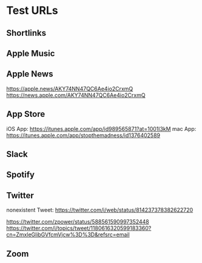 # Test URLs

## Shortlinks

## Apple Music

## Apple News

https://apple.news/AKY74NN47QC6Ae4io2CrxmQ
https://news.apple.com/AKY74NN47QC6Ae4io2CrxmQ

## App Store

iOS App: https://itunes.apple.com/app/id989565871?at=1001l3kM
mac App: https://itunes.apple.com/app/stopthemadness/id1376402589

## Slack

## Spotify

## Twitter

nonexistent Tweet: https://twitter.com/i/web/status/814237378382622720

https://twitter.com/zpower/status/588561590997352448
https://twitter.com/i/topics/tweet/1180616320599183360?cn=ZmxleGlibGVfcmVjcw%3D%3D&refsrc=email

## Zoom
